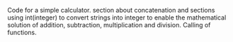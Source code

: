 Code for a simple calculator. section about concatenation and sections using int(integer) to convert strings into integer to enable the mathematical solution of addition, subtraction, multiplication and division. Calling of functions.
